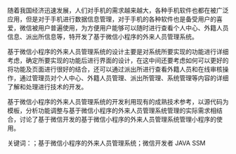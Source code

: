随着我国经济迅速发展，人们对手机的需求越来越大，各种手机软件也都在被广泛应用，但是对于手机进行数据信息管理，对于手机的各种软件也是备受用户的喜爱，微信被用户普遍使用，为方便用户能够可以随时进行查看个人中心、外籍人员信息、派出所信息等，特开发了基于微信小程序的外来人员管理系统。

基于微信小程序的外来人员管理系统的设计主要是对系统所要实现的功能进行详细考虑，确定所要实现的功能后进行界面的设计，在这中间还要考虑如何可以更好的将功能及页面进行很好的结合，还可以通过派出所进行查看外籍人员和在线审核操作，通过管理员对个人中心、外籍人员管理、派出所管理、系统管理等内容的详细了解和处理进行技术的开发。

基于微信小程序的外来人员管理系统的开发利用现有的成熟技术参考，以源代码为模板，分析功能调整与基于微信小程序的外来人员管理系统管理的实际需求相结合，讨论了基于微信开发的基于微信小程序的外来人员管理系统管理小程序的使用。 

关键词：；基于微信小程序的外来人员管理系统；微信开发者    JAVA  SSM
